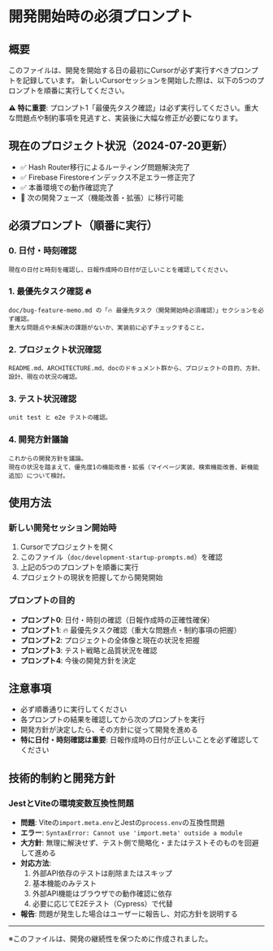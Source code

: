 # 開発開始時の必須プロンプト

## 概要
このファイルは、開発を開始する日の最初にCursorが必ず実行すべきプロンプトを記録しています。
新しいCursorセッションを開始した際は、以下の5つのプロンプトを順番に実行してください。

**⚠️ 特に重要**: プロンプト1「最優先タスク確認」は必ず実行してください。重大な問題点や制約事項を見逃すと、実装後に大幅な修正が必要になります。

## 現在のプロジェクト状況（2024-07-20更新）
- ✅ Hash Router移行によるルーティング問題解決完了
- ✅ Firebase Firestoreインデックス不足エラー修正完了
- ✅ 本番環境での動作確認完了
- 🎯 次の開発フェーズ（機能改善・拡張）に移行可能

## 必須プロンプト（順番に実行）

### 0. 日付・時刻確認
```
現在の日付と時刻を確認し、日報作成時の日付が正しいことを確認してください。
```

### 1. 最優先タスク確認 🔥
```
doc/bug-feature-memo.md の「🔥 最優先タスク（開発開始時必須確認）」セクションを必ず確認。
重大な問題点や未解決の課題がないか、実装前に必ずチェックすること。
```

### 2. プロジェクト状況確認
```
README.md、ARCHITECTURE.md、docのドキュメント群から、プロジェクトの目的、方針、設計、現在の状況の確認。
```

### 3. テスト状況確認
```
unit test と e2e テストの確認。
```

### 4. 開発方針議論
```
これからの開発方針を議論。
現在の状況を踏まえて、優先度1の機能改善・拡張（マイページ実装、検索機能改善、新機能追加）について検討。
```

## 使用方法

### 新しい開発セッション開始時
1. Cursorでプロジェクトを開く
2. このファイル（`doc/development-startup-prompts.md`）を確認
3. 上記の5つのプロンプトを順番に実行
4. プロジェクトの現状を把握してから開発開始

### プロンプトの目的
- **プロンプト0**: 日付・時刻の確認（日報作成時の正確性確保）
- **プロンプト1**: 🔥 最優先タスク確認（重大な問題点・制約事項の把握）
- **プロンプト2**: プロジェクトの全体像と現在の状況を把握
- **プロンプト3**: テスト戦略と品質状況を確認
- **プロンプト4**: 今後の開発方針を決定

## 注意事項
- 必ず順番通りに実行してください
- 各プロンプトの結果を確認してから次のプロンプトを実行
- 開発方針が決定したら、その方針に従って開発を進める
- **特に日付・時刻確認は重要**: 日報作成時の日付が正しいことを必ず確認してください

## 技術的制約と開発方針

### JestとViteの環境変数互換性問題
- **問題**: Viteの`import.meta.env`とJestの`process.env`の互換性問題
- **エラー**: `SyntaxError: Cannot use 'import.meta' outside a module`
- **大方針**: 無理に解決せず、テスト側で簡略化・またはテストそのものを回避して進める
- **対応方法**:
  1. 外部API依存のテストは削除またはスキップ
  2. 基本機能のみテスト
  3. 外部API機能はブラウザでの動作確認に依存
  4. 必要に応じてE2Eテスト（Cypress）で代替
- **報告**: 問題が発生した場合はユーザーに報告し、対応方針を説明する

---

※このファイルは、開発の継続性を保つために作成されました。 